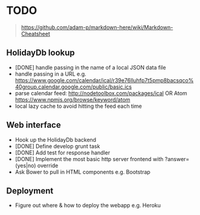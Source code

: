 TODO
====

> https://github.com/adam-p/markdown-here/wiki/Markdown-Cheatsheet

HolidayDb lookup
----------------
* [DONE] handle passing in the name of a local JSON data file
* handle passing in a URL e.g. https://www.google.com/calendar/ical/r39e76lluhfp7t5pmp8bacsqco%40group.calendar.google.com/public/basic.ics
* parse calendar feed: http://nodetoolbox.com/packages/ical OR Atom https://www.npmjs.org/browse/keyword/atom
* local lazy cache to avoid hitting the feed each time

Web interface
-------------
* Hook up the HolidayDb backend
* [DONE] Define develop grunt task
* [DONE] Add test for response handler
* [DONE] Implement the most basic http server frontend with ?answer=(yes|no) override
* Ask Bower to pull in HTML components e.g. Bootstrap

Deployment
----------
* Figure out where & how to deploy the webapp e.g. Heroku
